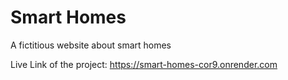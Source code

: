 # Smart Homes
 A fictitious website about smart homes

 Live Link of the project: https://smart-homes-cor9.onrender.com
